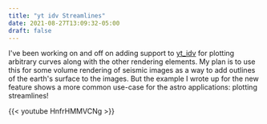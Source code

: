 ```yaml
---
title: "yt idv Streamlines"
date: 2021-08-27T13:09:32-05:00
draft: false
---
```


I've been working on and off on adding support to [yt_idv](https://github.com/yt-project/yt_idv) for plotting arbitrary curves along with the other rendering elements. My plan is to use this for some volume rendering of seismic images as a way to add outlines of the earth's surface to the images. But the example I wrote up for the new feature shows a more common use-case for the astro applications: plotting streamlines!

{{< youtube HnfrHMMVCNg >}}
